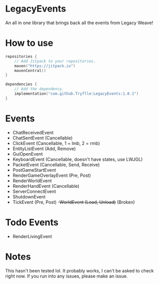 # LegacyEvents
An all in one library that brings back all the events from Legacy Weave!
# How to use
```kotlin
repositories {
    // Add Jitpack to your repositories.
    maven("https://jitpack.io")
    mavenCentral()
}

dependencies {
    // Add the dependency.
    implementation("com.github.Tryflle:LegacyEvents:1.0.1")
}
```
# Events
- ChatReceivedEvent
- ChatSentEvent (Cancellable)
- ClickEvent (Cancellable, 1 = lmb, 2 = rmb)
- EntityListEvent (Add, Remove)
- GuiOpenEvent
- KeyboardEvent (Cancellable, doesn't have states, use LWJGL)
- PacketEvent (Cancellable, Send, Receive)
- PostGameStartEvent
- RenderGameOverlayEvent (Pre, Post)
- RenderWorldEvent
- RenderHandEvent (Cancellable)
- ServerConnectEvent
- ShutdownEvent
- TickEvent (Pre, Post)
-~~WorldEvent (Load, Unload)~~ (Broken)
# Todo Events
- RenderLivingEvent
# Notes
This hasn't been tested lol. It probably works, I can't be asked to check right now. If you run into any issues, please make an issue.
